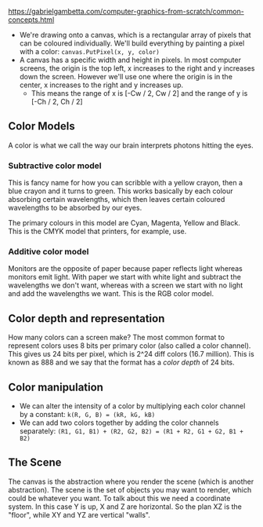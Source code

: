 https://gabrielgambetta.com/computer-graphics-from-scratch/common-concepts.html

- We're drawing onto a canvas, which is a rectangular array of pixels that can be coloured individually. We'll build everything by painting a pixel with a color:
`canvas.PutPixel(x, y, color)`
- A canvas has a specific width and height in pixels. In most computer screens, the origin is the top left, x increases to the right and y increases down the screen. However we'll use one where the origin is in the center, x increases to the right and y increases up.
  - This means the range of x is [-Cw / 2, Cw / 2] and the range of y is [-Ch / 2, Ch / 2]

## Color Models
A color is what we call the way our brain interprets photons hitting the eyes. 
  
### Subtractive color model
This is fancy name for how you can scribble with a yellow crayon, then a blue crayon and it turns to green. This works basically by each colour absorbing certain wavelengths, which then leaves certain coloured wavelengths to be absorbed by our eyes.

The primary colours in this model are Cyan, Magenta, Yellow and Black. This is the CMYK model that printers, for example, use.

### Additive color model

Monitors are the opposite of paper because paper reflects light whereas monitors emit light. With paper we start with white light and subtract the wavelengths we don't want, whereas with a screen we start with no light and add the wavelengths we want. This is the RGB color model.

## Color depth and representation

How many colors can a screen make? The most common format to represent colors uses 8 bits per primary color (also called a color channel). This gives us 24 bits per pixel, which is 2^24 diff colors (16.7 million). This is known as 888 and we say that the format has a *color depth* of 24 bits.

## Color manipulation

- We can alter the intensity of a color by multiplying each color channel by a constant:
`k(R, G, B) = (kR, kG, kB)`
- We can add two colors together by adding the color channels separately:
`(R1, G1, B1) + (R2, G2, B2) = (R1 + R2, G1 + G2, B1 + B2)`

## The Scene

The canvas is the abstraction where you render the scene (which is another abstraction). The scene is the set of objects you may want to render, which could be whatever you want. To talk about this we need a coordinate system. In this case Y is up, X and Z are horizontal. So the plan XZ is the "floor", while XY and YZ are vertical "walls".